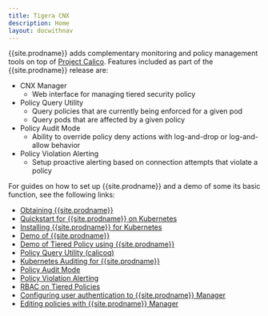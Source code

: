 ```yaml
---
title: Tigera CNX
description: Home
layout: docwithnav
---
```


{{site.prodname}} adds complementary monitoring and policy management
tools on top of [Project Calico](about-calico). Features included as part of
the {{site.prodname}} release are:


* CNX Manager
  * Web interface for managing tiered security policy
* Policy Query Utility
  * Query policies that are currently being enforced for a given pod
  * Query pods that are affected by a given policy
* Policy Audit Mode
  * Ability to override policy deny actions with log-and-drop or log-and-allow behavior
* Policy Violation Alerting
  * Setup proactive alerting based on connection attempts that violate a policy

For guides on how to set up {{site.prodname}} and a demo of some its basic function, see the following links:


* [Obtaining {{site.prodname}}](../getting-started/)
* [Quickstart for {{site.prodname}} on Kubernetes](../getting-started/kubernetes/)
* [Installing {{site.prodname}} for Kubernetes](../getting-started/kubernetes/installation/)
* [Demo of {{site.prodname}}](../getting-started/cnx/simple-policy-cnx/)
* [Demo of Tiered Policy using {{site.prodname}}](../getting-started/cnx/tiered-policy-cnx/)
* [Policy Query Utility (calicoq)](../reference/calicoq/)
* [Kubernetes Auditing for {{site.prodname}}](../reference/cnx/auditing)
* [Policy Audit Mode](../reference/cnx/policy-auditing)
* [Policy Violation Alerting](../reference/cnx/policy-violations)
* [RBAC on Tiered Policies](../reference/cnx/rbac-tiered-policies)
* [Configuring user authentication to {{site.prodname}} Manager](../reference/cnx/authentication)
* [Editing policies with {{site.prodname}} Manager](../reference/cnx/policy-editor)
